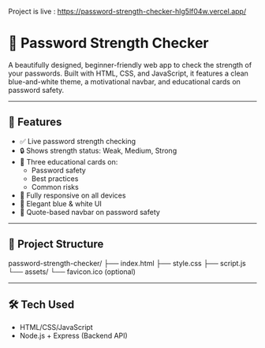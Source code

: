 Project is live : https://password-strength-checker-hlg5lf04w.vercel.app/

# 🔐 Password Strength Checker

A beautifully designed, beginner-friendly web app to check the strength of your passwords. Built with HTML, CSS, and JavaScript, it features a clean blue-and-white theme, a motivational navbar, and educational cards on password safety.

---

## 🌟 Features

- ✅ Live password strength checking
- 🔒 Shows strength status: Weak, Medium, Strong
- 🧠 Three educational cards on:
  - Password safety
  - Best practices
  - Common risks
- 📱 Fully responsive on all devices
- 🎨 Elegant blue & white UI
- 🧾 Quote-based navbar on password safety

---


## 📁 Project Structure
password-strength-checker/
├── index.html
├── style.css
├── script.js
└── assets/
└── favicon.ico (optional)

---

## 🛠️ Tech Used
- HTML/CSS/JavaScript
- Node.js + Express (Backend API)
